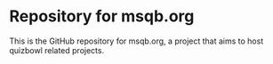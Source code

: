 # Repository for msqb.org
This is the GitHub repository for msqb.org, a project that aims to host quizbowl related projects.
